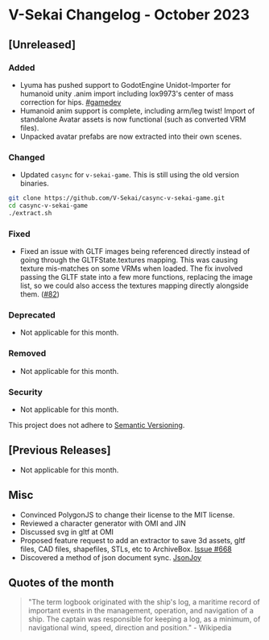 # V-Sekai Changelog - October 2023

## [Unreleased]

### Added

- Lyuma has pushed support to GodotEngine Unidot-Importer for humanoid unity .anim import including lox9973's center of mass correction for hips. [#gamedev](https://vxtwitter.com/Lyuma2d/status/1718394964109935094)
- Humanoid anim support is complete, including arm/leg twist! Import of standalone Avatar assets is now functional (such as converted VRM files).
- Unpacked avatar prefabs are now extracted into their own scenes.

### Changed

- Updated `casync` for `v-sekai-game`. This is still using the old version binaries.

```bash
git clone https://github.com/V-Sekai/casync-v-sekai-game.git
cd casync-v-sekai-game
./extract.sh
```

### Fixed

- Fixed an issue with GLTF images being referenced directly instead of going through the GLTFState.textures mapping. This was causing texture mis-matches on some VRMs when loaded. The fix involved passing the GLTF state into a few more functions, replacing the image list, so we could also access the textures mapping directly alongside them. ([#82](https://github.com/V-Sekai/godot-vrm/pull/82))

### Deprecated

- Not applicable for this month.

### Removed

- Not applicable for this month.

### Security

- Not applicable for this month.

This project does not adhere to [Semantic Versioning](https://semver.org/spec/v2.0.0.html).

## [Previous Releases]

- Not applicable for this month.

## Misc

- Convinced PolygonJS to change their license to the MIT license.
- Reviewed a character generator with OMI and JIN
- Discussed svg in gltf at OMI
- Proposed feature request to add an extractor to save 3d assets, gltf files, CAD files, shapefiles, STLs, etc to ArchiveBox. [Issue #668](https://github.com/ArchiveBox/ArchiveBox/issues/668)
- Discovered a method of json document sync. [JsonJoy](https://jsonjoy.com/)

## Quotes of the month

> "The term logbook originated with the ship's log, a maritime record of important events in the management, operation, and navigation of a ship. The captain was responsible for keeping a log, as a minimum, of navigational wind, speed, direction and position." - Wikipedia
